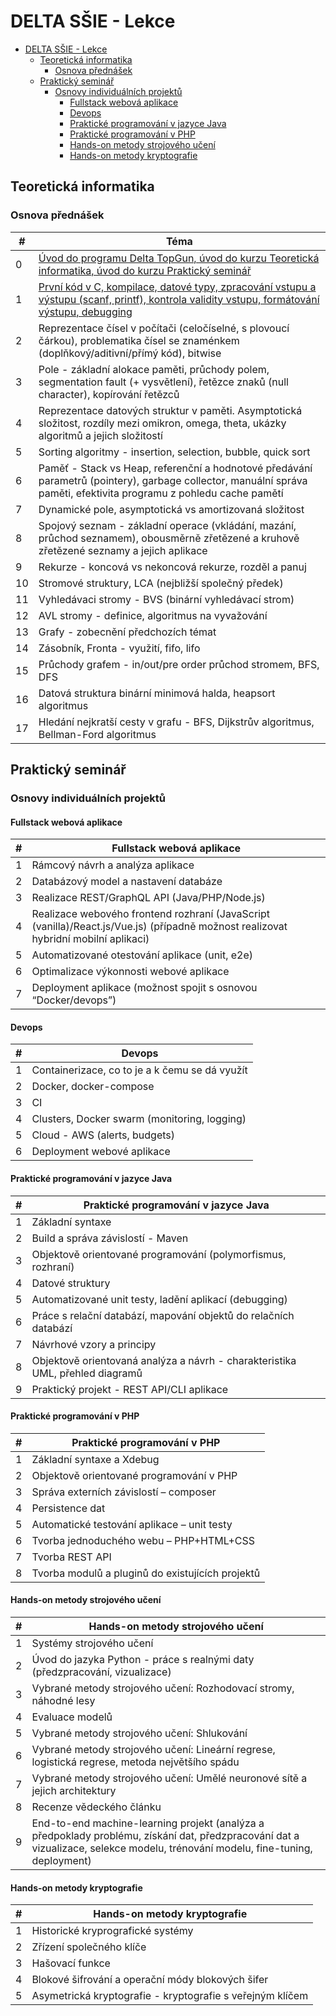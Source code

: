 # DELTA SŠIE - Lekce

- [DELTA SŠIE - Lekce](#delta-sšie---lekce)
  - [Teoretická informatika](#teoretická-informatika)
    - [Osnova přednášek](#osnova-přednášek)
  - [Praktický seminář](#praktický-seminář)
    - [Osnovy individuálních projektů](#osnovy-individuálních-projektů)
      - [Fullstack webová aplikace](#fullstack-webová-aplikace)
      - [Devops](#devops)
      - [Praktické programování v jazyce Java](#praktické-programování-v-jazyce-java)
      - [Praktické programování v PHP](#praktické-programování-v-php)
      - [Hands-on metody strojového učení](#hands-on-metody-strojového-učení)
      - [Hands-on metody kryptografie](#hands-on-metody-kryptografie)

## Teoretická informatika

### Osnova přednášek

| #   | Téma                                                                                                                                                                             |
| --- | -------------------------------------------------------------------------------------------------------------------------------------------------------------------------------- |
| 0   | [Úvod do programu Delta TopGun, úvod do kurzu Teoretická informatika, úvod do kurzu Praktický seminář](00_uvod)                                                                  |
| 1   | [První kód v C, kompilace, datové typy, zpracování vstupu a výstupu (scanf, printf), kontrola validity vstupu, formátování výstupu, debugging](01_uvod_do_programovaciho_jazyka) |
| 2   | Reprezentace čísel v počítači (celočíselné, s plovoucí čárkou), problematika čísel se znaménkem (doplňkový/aditivní/přímý kód), bitwise                                          |
| 3   | Pole - základní alokace paměti, průchody polem, segmentation fault (+ vysvětlení), řetězce znaků (null character), kopírování řetězců                                            |
| 4   | Reprezentace datových struktur v paměti. Asymptotická složitost, rozdíly mezi omikron, omega, theta, ukázky algoritmů a jejich složitostí                                        |
| 5   | Sorting algoritmy - insertion, selection, bubble, quick sort                                                                                                                     |
| 6   | Paměť - Stack vs Heap, referenční a hodnotové předávání parametrů (pointery), garbage collector, manuální správa paměti, efektivita programu z pohledu cache pamětí              |
| 7   | Dynamické pole, asymptotická vs amortizovaná složitost                                                                                                                           |
| 8   | Spojový seznam - základní operace (vkládání, mazání, průchod seznamem), obousměrně zřetězené a kruhově zřetězené seznamy a jejich aplikace                                       |
| 9   | Rekurze - koncová vs nekoncová rekurze, rozděl a panuj                                                                                                                           |
| 10  | Stromové struktury, LCA (nejbližší společný předek)                                                                                                                              |
| 11  | Vyhledávaci stromy - BVS (binární vyhledávací strom)                                                                                                                             |
| 12  | AVL stromy - definice, algoritmus na vyvažování                                                                                                                                  |
| 13  | Grafy - zobecnění předchozích témat                                                                                                                                              |
| 14  | Zásobník, Fronta - využití, fifo, lifo                                                                                                                                           |
| 15  | Průchody grafem - in/out/pre order průchod stromem, BFS, DFS                                                                                                                     |
| 16  | Datová struktura binární minimová halda, heapsort algoritmus                                                                                                                     |
| 17  | Hledání nejkratší cesty v grafu - BFS, Dijkstrův algoritmus, Bellman-Ford algoritmus                                                                                             |

## Praktický seminář

### Osnovy individuálních projektů

#### Fullstack webová aplikace

| #   | Fullstack webová aplikace                                                                                                           |
| --- | ----------------------------------------------------------------------------------------------------------------------------------- |
| 1   | Rámcový návrh a analýza aplikace                                                                                                    |
| 2   | Databázový model a nastavení databáze                                                                                               |
| 3   | Realizace REST/GraphQL API (Java/PHP/Node.js)                                                                                       |
| 4   | Realizace webového frontend rozhraní (JavaScript (vanilla)/React.js/Vue.js) (případně možnost realizovat hybridní mobilní aplikaci) |
| 5   | Automatizované otestování aplikace (unit, e2e)                                                                                      |
| 6   | Optimalizace výkonnosti webové aplikace                                                                                             |
| 7   | Deployment aplikace (možnost spojit s osnovou “Docker/devops”)                                                                      |

#### Devops

| #   | Devops                                         |
| --- | ---------------------------------------------- |
| 1   | Containerizace, co to je a k čemu se dá využít |
| 2   | Docker, docker-compose                         |
| 3   | CI                                             |
| 4   | Clusters, Docker swarm (monitoring, logging)   |
| 5   | Cloud - AWS (alerts, budgets)                  |
| 6   | Deployment webové aplikace                     |

#### Praktické programování v jazyce Java

| #   | Praktické programování v jazyce Java                                          |
| --- | ----------------------------------------------------------------------------- |
| 1   | Základní syntaxe                                                              |
| 2   | Build a správa závislostí - Maven                                             |
| 3   | Objektově orientované programování (polymorfismus, rozhraní)                  |
| 4   | Datové struktury                                                              |
| 5   | Automatizované unit testy, ladění aplikací (debugging)                        |
| 6   | Práce s relační databází, mapování objektů do relačních databází              |
| 7   | Návrhové vzory a principy                                                     |
| 8   | Objektově orientovaná analýza a návrh - charakteristika UML, přehled diagramů |
| 9   | Praktický projekt - REST API/CLI aplikace                                     |

#### Praktické programování v PHP

| #   | Praktické programování v PHP                     |
| --- | ------------------------------------------------ |
| 1   | Základní syntaxe a Xdebug                        |
| 2   | Objektově orientované programování v PHP         |
| 3   | Správa externích závislostí – composer           |
| 4   | Persistence dat                                  |
| 5   | Automatické testování aplikace – unit testy      |
| 6   | Tvorba jednoduchého webu – PHP+HTML+CSS          |
| 7   | Tvorba REST API                                  |
| 8   | Tvorba modulů a pluginů do existujících projektů |

#### Hands-on metody strojového učení

| #   | Hands-on metody strojového učení                                                                                                                                               |
| --- | ------------------------------------------------------------------------------------------------------------------------------------------------------------------------------ |
| 1   | Systémy strojového učení                                                                                                                                                       |
| 2   | Úvod do jazyka Python - práce s realnými daty (předzpracování, vizualizace)                                                                                                    |
| 3   | Vybrané metody strojového učení: Rozhodovací stromy, náhodné lesy                                                                                                              |
| 4   | Evaluace modelů                                                                                                                                                                |
| 5   | Vybrané metody strojového učení: Shlukování                                                                                                                                    |
| 6   | Vybrané metody strojového učení: Lineární regrese, logistická regrese, metoda největšího spádu                                                                                 |
| 7   | Vybrané metody strojového učení: Umělé neuronové sítě a jejich architektury                                                                                                    |
| 8   | Recenze vědeckého článku                                                                                                                                                       |
| 9   | End-to-end machine-learning projekt (analýza a předpoklady problému, získání dat, předzpracování dat a vizualizace, selekce modelu, trénování modelu, fine-tuning, deployment) |

#### Hands-on metody kryptografie

| #   | Hands-on metody kryptografie                              |
| --- | --------------------------------------------------------- |
| 1   | Historické kryprografické systémy                         |
| 2   | Zřízení společného klíče                                  |
| 3   | Hašovací funkce                                           |
| 4   | Blokové šifrování a operační módy blokových šifer         |
| 5   | Asymetrická kryptografie - kryptografie s veřejným klíčem |
